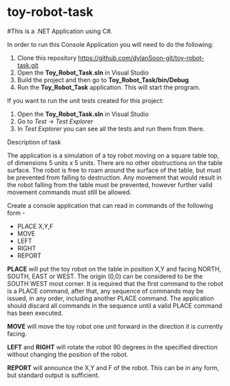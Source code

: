 # toy-robot-task

#This is a .NET Application using C#.

In order to run this Console Application you will need to do the following:
1. Clone this repository https://github.com/dylanSoon-git/toy-robot-task.git
2. Open the **Toy_Robot_Task.sln** in Visual Studio
3. Build the project and then go to **Toy_Robot_Task/bin/Debug**
4. Run the **Toy_Robot_Task** application. This will start the program.
  
  
If you want to run the unit tests created for this project:
1. Open the **Toy_Robot_Task.sln** in Visual Studio
2. Go to _Test_ -> _Test Explorer_
3. In _Test Explorer_ you can see all the tests and run them from there. 


Description of task

The application is a simulation of a toy robot moving on a square table top, of dimensions 5 units x 5 units. There are no
other obstructions on the table surface. The robot is free to roam around the surface of the table, but must be prevented
from falling to destruction. Any movement that would result in the robot falling from the table must be prevented,
however further valid movement commands must still be allowed.

Create a console application that can read in commands of the following form -

- PLACE X,Y,F
- MOVE
- LEFT
- RIGHT
- REPORT

**PLACE** will put the toy robot on the table in position X,Y and facing NORTH, SOUTH, EAST or WEST. The origin (0,0)
can be considered to be the SOUTH WEST most corner. It is required that the first command to the robot is a PLACE
command, after that, any sequence of commands may be issued, in any order, including another PLACE command. The
application should discard all commands in the sequence until a valid PLACE command has been executed.

**MOVE** will move the toy robot one unit forward in the direction it is currently facing.

**LEFT** and **RIGHT** will rotate the robot 90 degrees in the specified direction without changing the position of the robot.

**REPORT** will announce the X,Y and F of the robot. This can be in any form, but standard output is sufficient.
